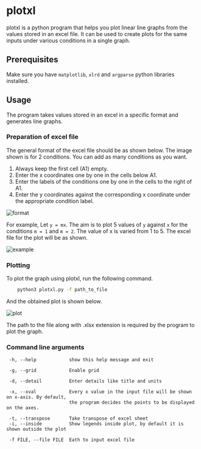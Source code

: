 # plotxl
plotxl is a python program that helps you plot linear line graphs from the values stored in an excel file.
It can be used to create plots for the same inputs under various conditions in a single graph.

## Prerequisites
Make sure you have ```matplotlib```, ```xlrd``` and ```argparse``` python libraries installed.

## Usage
The program takes values stored in an excel in a specific format and generates line graphs.

### Preparation of excel file 
The general format of the excel file should be as shown below. The image shown is for 2 conditions. You can add as many conditions as you want.

1. Always keep the first cell (A1) empty.
2. Enter the x coordinates one by one in the cells below A1.
3. Enter the labels of the conditions one by one in the cells to the right of A1.
4. Enter the y coordinates against the corresponding x coordinate under the appropriate condition label.

![format](https://user-images.githubusercontent.com/49730342/81736342-078e1e80-94b4-11ea-87fe-1c9aaa778492.png)

For example,
Let ```y = mx```. The aim is to plot 5 values of ```y``` against ```x``` for the conditions ```m = 1``` and ```m = 2```.
The value of x is varied from 1 to 5. The excel file for the plot will be as shown.

![example](https://user-images.githubusercontent.com/49730342/81736378-1674d100-94b4-11ea-87da-657af4c0c54f.png)


### Plotting
To plot the graph using plotxl, run the following command.

```bash 
    python3 plotxl.py -f path_to_file
```
And the obtained plot is shown below.

![plot](https://user-images.githubusercontent.com/49730342/81736695-9733cd00-94b4-11ea-9d50-833ce519eff9.png)

The path to the file along with .xlsx extension is required by the program to plot the graph.
 
 ### Command line arguments
 ```
  -h, --help            show this help message and exit

  -g, --grid            Enable grid

  -d, --detail          Enter details like title and units

  -x, --xval            Every x value in the input file will be shown on x-axis. By default, 
  						the program decides the points to be displayed on the axes.

  -t, --transpose       Take transpose of excel sheet
  -i, --inside          Show legends inside plot, by default it is shown outside the plot
  
  -f FILE, --file FILE  Eath to input excel file
```


